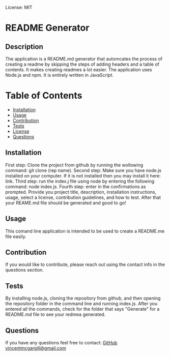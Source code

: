 License: MIT
 
# README Generator
 
 ## Description 
The application is a README.md generator that automcates the process of creating a readme by skipping the steps of adding headers and a table of contents. It makes creating readmes a lot easier. The application uses Node.js and npm. It is entirely written in JavaScript.
 
# Table of Contents 
- [Installation](#installation) 
- [Usage](#usage) 
- [Contribution](#contribution) 
- [Tests](#tests) 
- [License](#license) 
- [Questions](#questions) 
 
## Installation 
First step: Clone the project from github by running the wollowing command: git clone (rep name). Second step: Make sure you have node.js installed on your computer. If it is not installed then you may install it here: link. Third step: run the index.j file using node by entering the following command: node index.js. Fourth step: enter in the confirmations as prompted. Provide you project title, description, installation instructions, usage, select a license, contribution guidelines, and how to test. After that your REAME.md file should be generated and good to go! 
 
## Usage 
This comand line application is intended to be used to create a README.me file easily.
 
## Contribution 
If you would like to contribute, please reach out using the contact info in the questions section.
 
## Tests 
By installing node.js, cloning the repository from github, and then opening the repository folder in the command line and running index.js. After you entered all the commands, check for the folder that says "Generate" for a README.md file to see your redmea generated.
 
## Questions 
If you have any questions feel free to contact: 
[GitHub](https://github.com/vmcgargill) 
[vincentmcgargill@gmail.com](vincentmcgargill@gmail.com)
